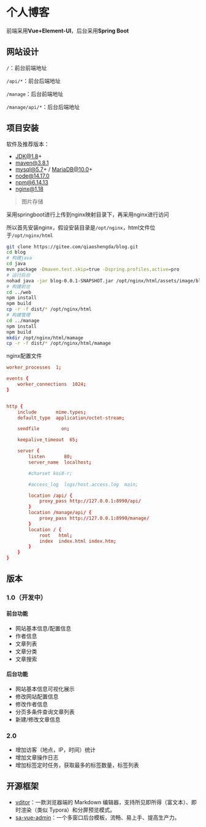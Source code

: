 # 个人博客

前端采用**Vue+Element-UI**，后台采用**Spring Boot**

## 网站设计

`/`：前台前端地址

`/api/*`：前台后端地址

`/manage`：后台前端地址

`/manage/api/*`：后台后端地址

## 项目安装

软件及推荐版本：

- JDK@1.8+
- maven@3.8.1
- mysql@5.7+ / MariaDB@10.0+
- node@14.17.0
- npm@6.14.13
- nginx@1.18

>  图片存储

采用springboot进行上传到nginx映射目录下，再采用nginx进行访问

所以首先安装nginx，假设安装目录是`/opt/nginx`，html文件位于`/opt/nginx/html`

```sh
git clone https://gitee.com/qiaoshengda/blog.git
cd blog
# 构建java
cd java
mvn package -Dmaven.test.skip=true -Dspring.profiles,active=pro
# 运行后台
nohad java -jar blog-0.0.1-SNAPSHOT.jar /opt/nginx/html/assets/image/blog > info.log 2&>1 &
# 构建前台
cd ../web
npm install
npm build
cp -r -f dist/* /opt/nginx/html
# 构建管理
cd ../manage
npm install
npm build
mkdir /opt/nginx/html/mamage
cp -r -f dist/* /opt/nginx/html/mamage
```

nginx配置文件

```conf
worker_processes  1;

events {
    worker_connections  1024;
}


http {
    include       mime.types;
    default_type  application/octet-stream;

    sendfile        on;

    keepalive_timeout  65;

    server {
        listen       80;
        server_name  localhost;

        #charset koi8-r;

        #access_log  logs/host.access.log  main;

        location /api/ {
            proxy_pass http://127.0.0.1:8990/api/
        }
        location /manage/api/ {
            proxy_pass http://127.0.0.1:8990/manage/
        }
        location / {
            root   html;
            index  index.html index.htm;
		}
    }
}
```



## 版本

### 1.0（开发中）

#### 前台功能

- 网站基本信息/配置信息
- 作者信息
- 文章列表
- 文章分类
- 文章搜索

#### 后台功能

- 网站基本信息可视化展示
- 修改网站配置信息
- 修改作者信息
- 分页多条件查询文章列表
- 新建/修改文章信息

### 2.0

- 增加访客（地点，IP，时间）统计
- 增加文章操作日志
- 增加标签定时任务，获取最多的标签数量，标签列表

## 开源框架

- [vditor](https://github.com/Vanessa219/vditor)：一款浏览器端的 Markdown 编辑器，支持所见即所得（富文本）、即时渲染（类似 Typora）和分屏预览模式。
- [sa-vue-admin](https://gitee.com/click33/sa-vue-admin)：一个多窗口后台模板，流畅、易上手、提高生产力。